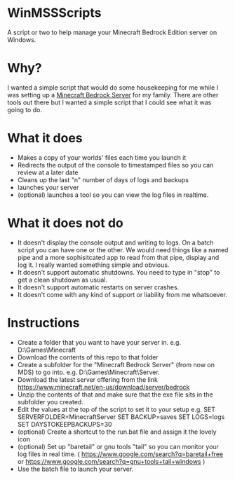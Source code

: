 # WinMSSScripts
A script or two to help manage your Minecraft Bedrock Edition server on Windows.

# Why?
I wanted a simple script that would do some housekeeping for me while I was setting up a [Minecraft Bedrock Server](https://www.minecraft.net/en-us/download/server/bedrock) for my family. There are other tools out there but I wanted a simple script that I could see what it was going to do.

# What it does
- Makes a copy of your worlds' files each time you launch it
- Redirects the output of the console to timestamped files so you can review at a later date
- Cleans up the last "n" number of days of logs and backups
- launches your server
- (optional) launches a tool so you can view the log files in realtime.

# What it does not do
- It doesn't display the console output and writing to logs. On a batch script you can have one or the other. We would need things like a named pipe and a more sophisitcated app to read from that pipe, display and log it. I really wanted something simple and obvious.
- It doesn't support automatic shutdowns. You need to type in "stop" to get a clean shutdown as usual.
- It doesn't support automatic restarts on server crashes.
- It doesn't come with any kind of support or liability from me whatsoever.

# Instructions
- Create a folder that you want to have your server in. e.g. D:\Games\Minecraft
- Download the contents of this repo to that folder
- Create a subfolder for the "Minecraft Bedrock Server" (from now on MDS) to go into. e.g. D:\Games\Minecraft\Server.
- Download the latest server offering from the link https://www.minecraft.net/en-us/download/server/bedrock
- Unzip the contents of that and make sure that the exe file sits in the subfolder you created.
- Edit the values at the top of the script to set it to your setup e.g.
SET SERVERFOLDER=MinecraftServer
SET BACKUP=saves
SET LOGS=logs
SET DAYSTOKEEPBACKUPS=30
- (optional) Create a shortcut to the run.bat file and assign it the lovely icon
- (optional) Set up "baretail" or gnu tools "tail" so you can monitor your log files in real time. ( https://www.google.com/search?q=baretail+free or https://www.google.com/search?q=gnu+tools+tail+windows )
- Use the batch file to launch your server.
